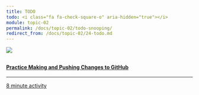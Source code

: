 ```yaml
---
title: TODO
todo: <i class="fa fa-check-square-o" aria-hidden="true"></i>
module: topic-02
permalink: /docs/topic-02/todo-snooping/
redirect_from: /docs/topic-02/24-todo.md
---
```


<div class="row text-center">
    <div class="col-lg-4">
        <div class="bs-component">
          <div class="list-group">
              <a href="../dev-part-5" class="list-group-item">
                <img src="../img/hw-icon-upload.svg" style="max-height: 100px; margin: auto; margin-bottom: 10px;" />
                  <h4 class="list-group-item-heading">Practice Making and Pushing Changes to GitHub</h4>
                  <hr>
                  <p class="list-group-item-text"><i class="fa fa-clock-o" aria-hidden="true"></i> 8 minute activity</p>
              </a>
            </div>
        </div>
    </div>
</div>
